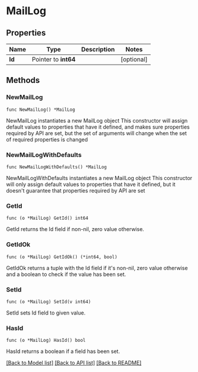 # MailLog

## Properties

Name | Type | Description | Notes
------------ | ------------- | ------------- | -------------
**Id** | Pointer to **int64** |  | [optional] 

## Methods

### NewMailLog

`func NewMailLog() *MailLog`

NewMailLog instantiates a new MailLog object
This constructor will assign default values to properties that have it defined,
and makes sure properties required by API are set, but the set of arguments
will change when the set of required properties is changed

### NewMailLogWithDefaults

`func NewMailLogWithDefaults() *MailLog`

NewMailLogWithDefaults instantiates a new MailLog object
This constructor will only assign default values to properties that have it defined,
but it doesn't guarantee that properties required by API are set

### GetId

`func (o *MailLog) GetId() int64`

GetId returns the Id field if non-nil, zero value otherwise.

### GetIdOk

`func (o *MailLog) GetIdOk() (*int64, bool)`

GetIdOk returns a tuple with the Id field if it's non-nil, zero value otherwise
and a boolean to check if the value has been set.

### SetId

`func (o *MailLog) SetId(v int64)`

SetId sets Id field to given value.

### HasId

`func (o *MailLog) HasId() bool`

HasId returns a boolean if a field has been set.


[[Back to Model list]](../README.md#documentation-for-models) [[Back to API list]](../README.md#documentation-for-api-endpoints) [[Back to README]](../README.md)


